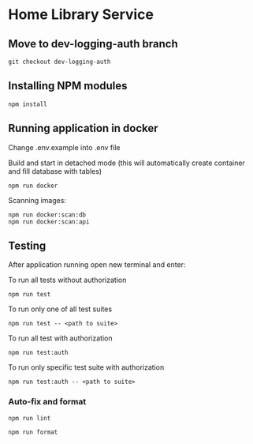# Home Library Service

## Move to dev-logging-auth branch

```
git checkout dev-logging-auth
```

## Installing NPM modules

```
npm install
```

## Running application in docker

Change .env.example into .env file

Build and start in detached mode (this will automatically create container and fill database with tables)

```
npm run docker
```

Scanning images:

```
npm run docker:scan:db
npm run docker:scan:api
```

## Testing

After application running open new terminal and enter:

To run all tests without authorization

```
npm run test
```

To run only one of all test suites

```
npm run test -- <path to suite>
```

To run all test with authorization

```
npm run test:auth
```

To run only specific test suite with authorization

```
npm run test:auth -- <path to suite>
```

### Auto-fix and format

```
npm run lint
```

```
npm run format
```
